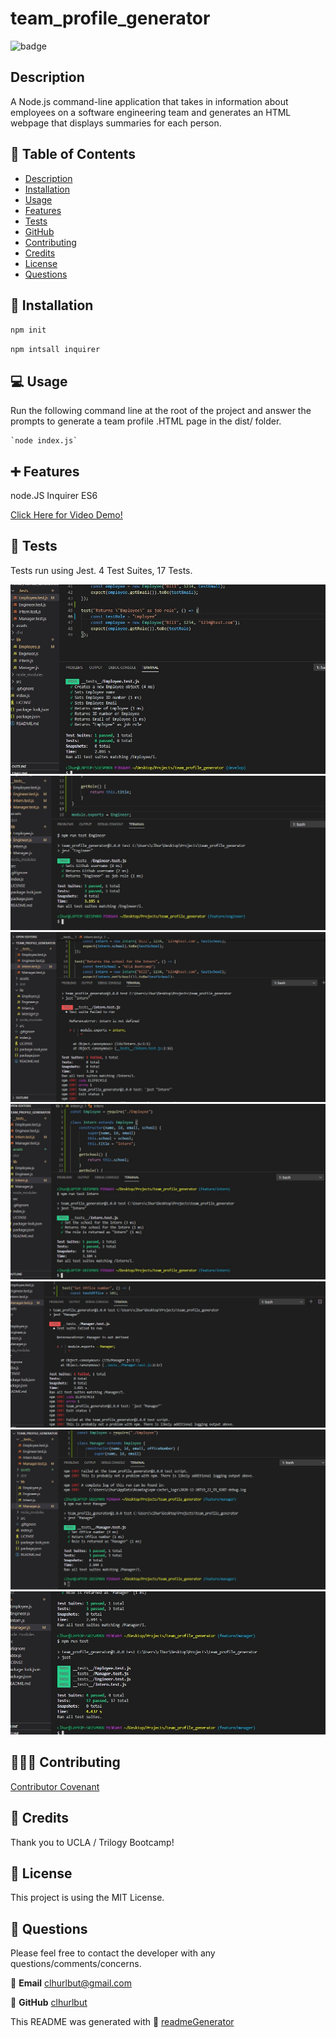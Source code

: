 # team_profile_generator

![badge](https://img.shields.io/badge/License-MIT-brightgreen)


  

  ## Description
   A Node.js command-line application that takes in information about employees on a software engineering team and generates an HTML webpage that displays summaries for each person.


  ## 🔎 Table of Contents
  - [Description](#Description)
  - [Installation](#Installation)
  - [Usage](#Usage)
  - [Features](#Features)
  - [Tests](#Tests)
  - [GitHub](#GitHub)
  - [Contributing](#Contributing)
  - [Credits](#Credits)
  - [License](#License)
  - [Questions](#Questions)

  ## 💽 Installation
   `npm init` 

   `npm intsall inquirer`
  
  ## 💻 Usage 
   Run the following command line at the root of the project and answer the prompts to generate a team profile .HTML page in the dist/ folder. 

    `node index.js` 

  ## ➕ Features
   node.JS Inquirer ES6

   [Click Here for Video Demo!](https://drive.google.com/file/d/1rsPCIQHrn7unWxf4mIwiWW1Y4hr8mgU6/view)

  ## 💾 Tests
  Tests run using Jest. 
 4 Test Suites, 17 Tests. 

 ![Screenshot of Tests](/assets/Employee_Test_2.jpg)
 ![Screenshot of Tests](/assets/Engineer_test.jpg)
 ![Screenshot of Tests](/assets/internFail.jpg)
 ![Screenshot of Tests](/assets/internPass.jpg)
 ![Screenshot of Tests](/assets/ManagerFail.jpg)
 ![Screenshot of Tests](/assets/ManagerPass.jpg)
 ![Screenshot of Tests](/assets/testsAllPass.jpg)




  ## 🧑‍🤝‍🧑 Contributing
   [Contributor Covenant](https://www.contributor-covenant.org/)

  ## 💖 Credits
   Thank you to UCLA / Trilogy Bootcamp!

  ## 📒 License 
   This project is using the MIT License. 

  ## 🙋 Questions 
   Please feel free to contact the developer with any questions/comments/concerns. 
   
   📧 **Email**
   <clhurlbut@gmail.com>
   
   🔗 **GitHub** 
   [clhurlbut](https://github.com/clhurlbut)
   



  This README was generated with 🥔 [readmeGenerator](https://github.com/clhurlbut/readmeGenerator)  
  
